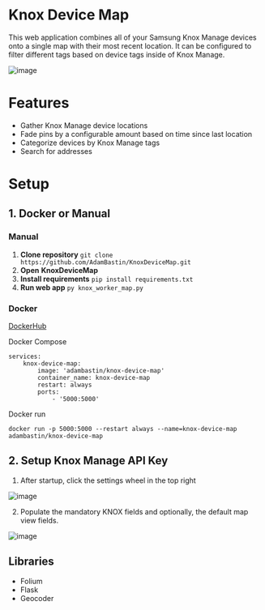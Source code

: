 # Knox Device Map
This web application combines all of your Samsung Knox Manage devices onto a single map with their most recent location. It can be configured to filter different tags based on device tags inside of Knox Manage.

![image](https://github.com/user-attachments/assets/cf4b2422-e4af-4625-9861-99193baf495f)

# Features
- Gather Knox Manage device locations
- Fade pins by a configurable amount based on time since last location
- Categorize devices by Knox Manage tags
- Search for addresses

# Setup
## 1. Docker or Manual
### Manual
1. **Clone repository** `git clone https://github.com/AdamBastin/KnoxDeviceMap.git`
2. **Open** **KnoxDeviceMap**
3. **Install requirements** `pip install requirements.txt`
4. **Run web app** `py knox_worker_map.py`

### Docker 
[DockerHub](https://hub.docker.com/r/adambastin/knox-device-map)

Docker Compose
```
services:
    knox-device-map:
        image: 'adambastin/knox-device-map'
        container_name: knox-device-map
        restart: always
        ports:
            - '5000:5000'
```

Docker run

`docker run -p 5000:5000 --restart always --name=knox-device-map adambastin/knox-device-map`

## 2. Setup Knox Manage API Key
1. After startup, click the settings wheel in the top right

![image](https://github.com/user-attachments/assets/2b6292ed-6e90-4167-ac7a-8b5055f1e858)

2. Populate the mandatory KNOX fields and optionally, the default map view fields.

![image](https://github.com/user-attachments/assets/9829f5c4-f826-4939-9696-a29fb9caf6fb)




## Libraries
- Folium
- Flask
- Geocoder
